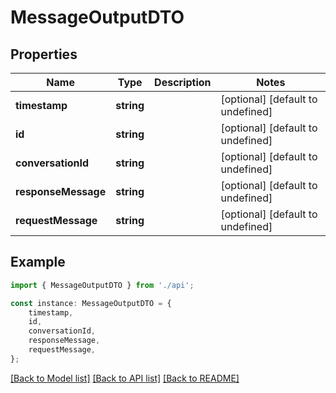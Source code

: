 # MessageOutputDTO


## Properties

Name | Type | Description | Notes
------------ | ------------- | ------------- | -------------
**timestamp** | **string** |  | [optional] [default to undefined]
**id** | **string** |  | [optional] [default to undefined]
**conversationId** | **string** |  | [optional] [default to undefined]
**responseMessage** | **string** |  | [optional] [default to undefined]
**requestMessage** | **string** |  | [optional] [default to undefined]

## Example

```typescript
import { MessageOutputDTO } from './api';

const instance: MessageOutputDTO = {
    timestamp,
    id,
    conversationId,
    responseMessage,
    requestMessage,
};
```

[[Back to Model list]](../README.md#documentation-for-models) [[Back to API list]](../README.md#documentation-for-api-endpoints) [[Back to README]](../README.md)
